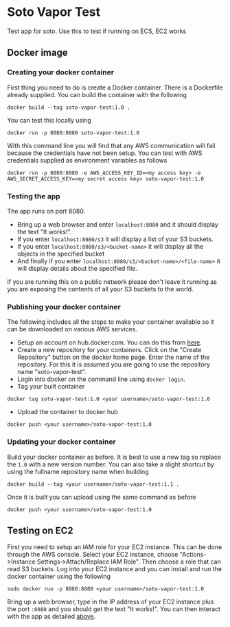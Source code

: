# Soto Vapor Test
Test app for soto. Use this to test if running on ECS, EC2 works

## Docker image

### Creating your docker container

First thing you need to do is create a Docker container. There is a Dockerfile already supplied. You can build the container with the following
```
docker build --tag soto-vapor-test:1.0 .
```
You can test this locally using 
```
docker run -p 8080:8080 soto-vapor-test:1.0
```
With this command line you will find that any AWS communication will fail because the credentials have not been setup. You can test with AWS credentials supplied as environment variables as follows
```
docker run -p 8080:8080 -e AWS_ACCESS_KEY_ID=<my access key> -e AWS_SECRET_ACCESS_KEY=<my secret access key> soto-vapor-test:1.0
```

### Testing the app

The app runs on port 8080. 
- Bring up a web browser and enter `localhost:8080` and it should display the text "It works!". 
- If you enter `localhost:8080/s3` it will display a list of your S3 buckets. 
- If you enter `localhost:8080/s3/<bucket-name>` it will display all the objects in the specified bucket 
- And finally if you enter `localhost:8080/s3/<bucket-name>/<file-name>` it will display details about the specified file.

If you are running this on a public network please don't leave it running as you are exposing the contents of all your S3 buckets to the world.

### Publishing your docker container

The following includes all the steps to make your container available so it can be downloaded on various AWS services.

- Setup an account on hub.docker.com. You can do this from [here](https://hub.docker.com/). 
- Create a new repository for your containers. Click on the "Create Repository" button on the docker home page. Enter the name of the repository. For this it is assumed you are going to use the repository name "soto-vapor-test". 
- Login into docker on the command line using `docker login`.
- Tag your built container
```
docker tag soto-vapor-test:1.0 <your username>/soto-vapor-test:1.0
```
- Upload the container to docker hub
```
docker push <your username>/soto-vapor-test:1.0 
```

### Updating your docker container

Build your docker container as before. It is best to use a new tag so replace the `1.0` with a new version number. You can also take a slight shortcut by using the fullname repository name when building
```
docker build --tag <your username>/soto-vapor-test:1.1 .
```
Once it is built you can upload using the same command as before
```
docker push <your username>/soto-vapor-test:1.0 
```

## Testing on EC2

First you need to setup an IAM role for your EC2 instance. This can be done through the AWS console. Select your EC2 instance, choose "Actions->Instance Settings->Attach/Replace IAM Role". Then choose a role that can read S3 buckets. Log into your EC2 instance and you can install and run the docker container using the following
```
sudo docker run -p 8080:8080 <your username>/soto-vapor-test:1.0
```
Bring up a web browser, type in the IP address of your EC2 instance plus the port `:8080` and you should get the text "It works!". You can then interact with the app as detailed [above](#testing-the-app). 


